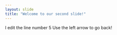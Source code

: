 ```yaml
---
layout: slide
title: "Welcome to our second slide!"
---
```

I edit the line number 5
Use the left arrow to go back!
